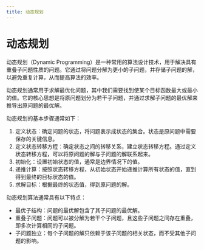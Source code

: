 ```yaml
---
title: 动态规划
---
```


# 动态规划

动态规划（Dynamic Programming）是一种常用的算法设计技术，用于解决具有重叠子问题性质的问题。它通过将问题分解为更小的子问题，并存储子问题的解，以避免重复计算，从而提高算法的效率。

动态规划通常用于求解最优化问题，其中我们需要找到使某个目标函数最大或最小的值。它的核心思想是将原问题划分为若干子问题，并通过求解子问题的最优解来推导出原问题的最优解。

动态规划的基本步骤通常如下：

1. 定义状态：确定问题的状态，将问题表示成状态的集合。状态是原问题中需要保存的关键信息。
2. 定义状态转移方程：确定状态之间的转移关系，建立状态转移方程。通过定义状态转移方程，可以将原问题的解与子问题的解联系起来。
3. 初始化：设置初始状态的值，通常是边界情况下的值。
4. 递推计算：按照状态转移方程，从初始状态开始递推计算所有状态的值，直到得到最终的目标状态的值。
5. 求解目标：根据最终的状态值，得到原问题的解。

动态规划算法通常具有以下特点：

- 最优子结构：问题的最优解包含了其子问题的最优解。
- 重叠子问题：问题可以被分解为若干个子问题，且这些子问题之间存在重叠，即多次计算相同的子问题。
- 子问题独立：每个子问题的解只依赖于该子问题的相关状态，而不受其他子问题的影响。